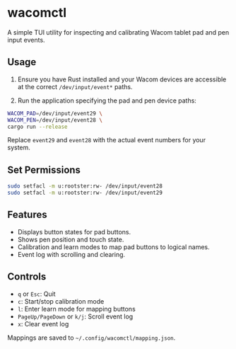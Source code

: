 <img width="2" height="1" alt="image" src="https://github.com/user-attachments/assets/8fcf0a46-bd74-4951-957a-2725f1b95c17" />


# wacomctl

A simple TUI utility for inspecting and calibrating Wacom tablet pad and pen input events.

## Usage

1. Ensure you have Rust installed and your Wacom devices are accessible at the correct `/dev/input/event*` paths.

2. Run the application specifying the pad and pen device paths:

```bash
WACOM_PAD=/dev/input/event29 \
WACOM_PEN=/dev/input/event28 \
cargo run --release
```

Replace `event29` and `event28` with the actual event numbers for your system.

## Set Permissions
```sh
sudo setfacl -m u:rootster:rw- /dev/input/event28
sudo setfacl -m u:rootster:rw- /dev/input/event29
```

## Features

* Displays button states for pad buttons.
* Shows pen position and touch state.
* Calibration and learn modes to map pad buttons to logical names.
* Event log with scrolling and clearing.

## Controls

* `q` or `Esc`: Quit
* `c`: Start/stop calibration mode
* `l`: Enter learn mode for mapping buttons
* `PageUp/PageDown` or `k/j`: Scroll event log
* `x`: Clear event log

Mappings are saved to `~/.config/wacomctl/mapping.json`.
